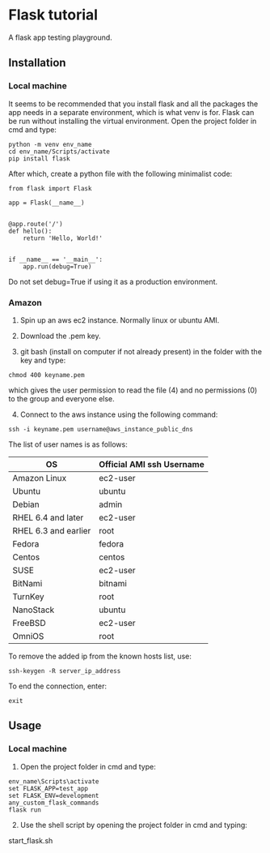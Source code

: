 # Flask tutorial

A flask app testing playground.

## Installation

### Local machine

It seems to be recommended that you install flask and all the packages the app needs in a separate environment, which is what venv is for. Flask can be run without installing the virtual environment.
Open the project folder in cmd and type:

```
python -m venv env_name
cd env_name/Scripts/activate
pip install flask
```

After which, create a python file with the following minimalist code:

```
from flask import Flask

app = Flask(__name__)


@app.route('/')
def hello():
    return 'Hello, World!'


if __name__ == '__main__':
    app.run(debug=True)
```

Do not set debug=True if using it as a production environment.

### Amazon

1. Spin up an aws ec2 instance. Normally linux or ubuntu AMI.

2. Download the .pem key.

3. git bash (install on computer if not already present) in the folder with the key and type:

```
chmod 400 keyname.pem
```

which gives the user permission to read the file (4) and no permissions (0) to the group and everyone else.

4. Connect to the aws instance using the following command:

```
ssh -i keyname.pem username@aws_instance_public_dns
```

The list of user names is as follows:

| OS | Official AMI ssh Username |
| ------ | ------ |
| Amazon Linux | ec2-user |
| Ubuntu | ubuntu |
| Debian | admin |
| RHEL 6.4 and later | ec2-user |
| RHEL 6.3 and earlier | root |
| Fedora | fedora |
| Centos | centos |
| SUSE | ec2-user |
| BitNami | bitnami |
| TurnKey | root |
| NanoStack | ubuntu |
| FreeBSD | ec2-user |
| OmniOS | root |

To remove the added ip from the known hosts list, use:

```
ssh-keygen -R server_ip_address
```

To end the connection, enter:

```
exit
```

## Usage

### Local machine

1. Open the project folder in cmd and type:

```
env_name\Scripts\activate
set FLASK_APP=test_app
set FLASK_ENV=development
any_custom_flask_commands
flask run
```

2. Use the shell script by opening the project folder in cmd and typing:

start_flask.sh
